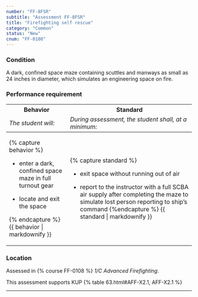 ```yaml
---
number: "FF-8FSR"
subtitle: "Assessment FF-8FSR"
title: "Firefighting self rescue"
category: "Common"
status: "New"
cnum: "FF-0108"
---
```

### Condition

A dark, confined space maze containing scuttles and manways as small as 24 inches in diameter, which simulates an engineering space on fire.  

### Performance requirement 

<table width='100%' class='Guidelines'>
 <thead>
 <tr>
     <th class='thirty'>Behavior</th>
     <th class='seventy'>Standard</th>
 </tr>
 <tr>
     <td><em>The student will:</em></td>
     <td><em>During assessment, the student shall, at a minimum:</em></td>
 </tr>
 </thead>
 <tbody>
 

<tr><td>

{% capture behavior %}
* enter a dark, confined space maze in full turnout gear

* locate and exit the space

{% endcapture %}
{{ behavior | markdownify }}

</td><td>

{% capture standard %}
* exit space without running out of air

* report to the instructor with a full SCBA air supply after completing the maze to simulate lost person reporting to ship’s command
{%endcapture %}
{{ standard | markdownify }}

</td></tr>



 </tbody>
 </table>

### Location

Assessed in  {% course  FF-0108 %}  *1/C Advanced Firefighting*.

This assessment supports KUP {% table 63.html#AFF-X2.1, AFF-X2.1 %}

***


